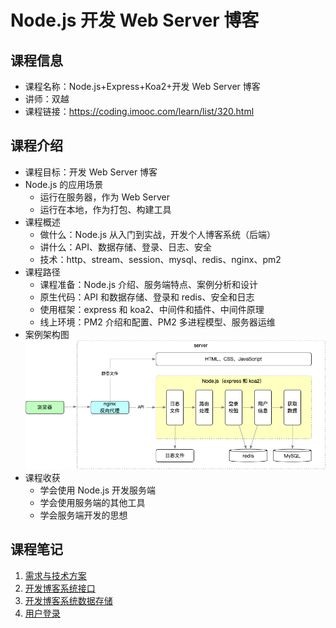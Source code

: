 # Node.js 开发 Web Server 博客

## 课程信息

- 课程名称：Node.js+Express+Koa2+开发 Web Server 博客
- 讲师：双越
- 课程链接：<https://coding.imooc.com/learn/list/320.html>

## 课程介绍

- 课程目标：开发 Web Server 博客
- Node.js 的应用场景
  - 运行在服务器，作为 Web Server
  - 运行在本地，作为打包、构建工具
- 课程概述
  - 做什么：Node.js 从入门到实战，开发个人博客系统（后端）
  - 讲什么：API、数据存储、登录、日志、安全
  - 技术：http、stream、session、mysql、redis、nginx、pm2
- 课程路径
  - 课程准备：Node.js 介绍、服务端特点、案例分析和设计
  - 原生代码：API 和数据存储、登录和 redis、安全和日志
  - 使用框架：express 和 koa2、中间件和插件、中间件原理
  - 线上环境：PM2 介绍和配置、PM2 多进程模型、服务器运维
- 案例架构图
  ![node-blog-architecture](assets/node-blog-architecture.png)
- 课程收获
  - 学会使用 Node.js 开发服务端
  - 学会使用服务端的其他工具
  - 学会服务端开发的思想

## 课程笔记

1. [需求与技术方案](./requirement.md)
2. [开发博客系统接口](./interface.md)
3. [开发博客系统数据存储](./mysql.md)
4. [用户登录](./login.md)

